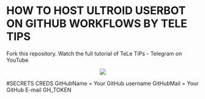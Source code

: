 # HOW TO HOST ULTROID USERBOT ON GITHUB WORKFLOWS BY TELE TIPS

Fork this repository. Watch the full tutorial of TeLe TiPs - Telegram on YouTube

<p align="center">
<img src="https://telegra.ph/file/d5df9ef11f35c848c77e5.jpg">
<p>

#SECRETS
  CREDS
  GitHubName = Your GitHub username
  GitHubMail = Your GitHub E-mail
  GH_TOKEN
  
  
  
